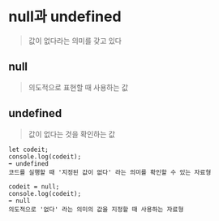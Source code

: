 # null과 undefined

>값이 없다라는 의미를 갖고 있다

## null
> 의도적으로 표현할 때 사용하는 값

## undefined
>값이 없다는 것을 확인하는 값

```
let codeit;
console.log(codeit);
➡️ undefined
코드를 실행할 때 '지정된 값이 없다' 라는 의미를 확인할 수 있는 자료형

codeit = null;
console.log(codeit);
➡️ null
의도적으로 '없다' 라는 의미의 값을 지정할 때 사용하는 자료형
```


